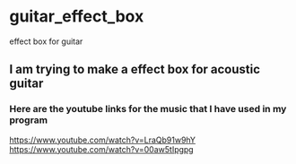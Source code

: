 # guitar_effect_box
effect box for guitar
## I am trying to make a effect box for acoustic guitar

### Here are the youtube links for the music that I have used in my program
https://www.youtube.com/watch?v=LraQb91w9hY    
https://www.youtube.com/watch?v=00aw5tIpgpg
